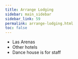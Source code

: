 ```yaml
---
title: Arrange Lodging
sidebar: main_sidebar
sidebar_link: 59
permalink: arrange-lodging.html
toc: false
---
```


* Las Arenas
* Other hotels
* Dance house is for staff

